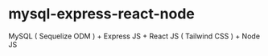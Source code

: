 # mysql-express-react-node
MySQL ( Sequelize ODM ) + Express JS + React JS ( Tailwind CSS ) + Node JS
